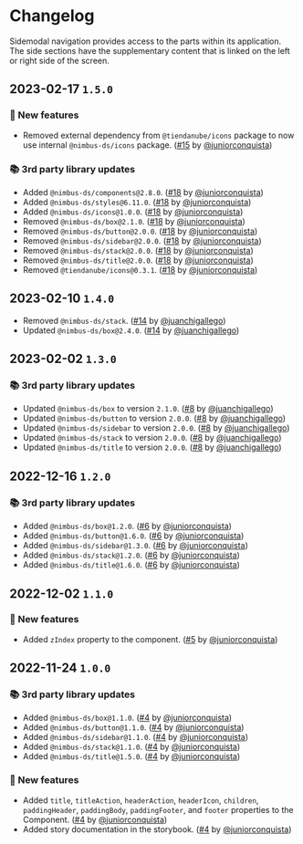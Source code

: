 # Changelog

Sidemodal navigation provides access to the parts within its application. The side sections have the supplementary content that is linked on the left or right side of the screen.

## 2023-02-17 `1.5.0`

### 🎉 New features

- Removed external dependency from `@tiendanube/icons` package to now use internal `@nimbus-ds/icons` package. ([#15](https://github.com/TiendaNube/nimbus-design-system/pull/#15) by [@juniorconquista](https://github.com/juniorconquista))

### 📚 3rd party library updates

- Added `@nimbus-ds/components@2.8.0`. ([#18](https://github.com/TiendaNube/nimbus-patterns/pull/18) by [@juniorconquista](https://github.com/juniorconquista))
- Added `@nimbus-ds/styles@6.11.0`. ([#18](https://github.com/TiendaNube/nimbus-patterns/pull/18) by [@juniorconquista](https://github.com/juniorconquista))
- Added `@nimbus-ds/icons@1.0.0`. ([#18](https://github.com/TiendaNube/nimbus-patterns/pull/18) by [@juniorconquista](https://github.com/juniorconquista))
- Removed `@nimbus-ds/box@2.1.0`. ([#18](https://github.com/TiendaNube/nimbus-patterns/pull/18) by [@juniorconquista](https://github.com/juniorconquista))
- Removed `@nimbus-ds/button@2.0.0`. ([#18](https://github.com/TiendaNube/nimbus-patterns/pull/18) by [@juniorconquista](https://github.com/juniorconquista))
- Removed `@nimbus-ds/sidebar@2.0.0`. ([#18](https://github.com/TiendaNube/nimbus-patterns/pull/18) by [@juniorconquista](https://github.com/juniorconquista))
- Removed `@nimbus-ds/stack@2.0.0`. ([#18](https://github.com/TiendaNube/nimbus-patterns/pull/18) by [@juniorconquista](https://github.com/juniorconquista))
- Removed `@nimbus-ds/title@2.0.0`. ([#18](https://github.com/TiendaNube/nimbus-patterns/pull/18) by [@juniorconquista](https://github.com/juniorconquista))
- Removed `@tiendanube/icons@0.3.1`. ([#18](https://github.com/TiendaNube/nimbus-design-system/pull/#18) by [@juniorconquista](https://github.com/juniorconquista))

## 2023-02-10 `1.4.0`

- Removed `@nimbus-ds/stack`. ([#14](https://github.com/TiendaNube/nimbus-patterns/pull/14) by [@juanchigallego](https://github.com/juanchigallego))
- Updated `@nimbus-ds/box@2.4.0`. ([#14](https://github.com/TiendaNube/nimbus-patterns/pull/14) by [@juanchigallego](https://github.com/juanchigallego))

## 2023-02-02 `1.3.0`

### 📚 3rd party library updates

- Updated `@nimbus-ds/box` to version `2.1.0`. ([#8](https://github.com/TiendaNube/nimbus-patterns/pull/8) by [@juanchigallego](https://github.com/juanchigallego))
- Updated `@nimbus-ds/button` to version `2.0.0`. ([#8](https://github.com/TiendaNube/nimbus-patterns/pull/8) by [@juanchigallego](https://github.com/juanchigallego))
- Updated `@nimbus-ds/sidebar` to version `2.0.0`. ([#8](https://github.com/TiendaNube/nimbus-patterns/pull/8) by [@juanchigallego](https://github.com/juanchigallego))
- Updated `@nimbus-ds/stack` to version `2.0.0`. ([#8](https://github.com/TiendaNube/nimbus-patterns/pull/8) by [@juanchigallego](https://github.com/juanchigallego))
- Updated `@nimbus-ds/title` to version `2.0.0`. ([#8](https://github.com/TiendaNube/nimbus-patterns/pull/8) by [@juanchigallego](https://github.com/juanchigallego))

## 2022-12-16 `1.2.0`

### 📚 3rd party library updates

- Added `@nimbus-ds/box@1.2.0`. ([#6](https://github.com/TiendaNube/nimbus-patterns/pull/6) by [@juniorconquista](https://github.com/juniorconquista))
- Added `@nimbus-ds/button@1.6.0`. ([#6](https://github.com/TiendaNube/nimbus-patterns/pull/6) by [@juniorconquista](https://github.com/juniorconquista))
- Added `@nimbus-ds/sidebar@1.3.0`. ([#6](https://github.com/TiendaNube/nimbus-patterns/pull/6) by [@juniorconquista](https://github.com/juniorconquista))
- Added `@nimbus-ds/stack@1.2.0`. ([#6](https://github.com/TiendaNube/nimbus-patterns/pull/6) by [@juniorconquista](https://github.com/juniorconquista))
- Added `@nimbus-ds/title@1.6.0`. ([#6](https://github.com/TiendaNube/nimbus-patterns/pull/6) by [@juniorconquista](https://github.com/juniorconquista))

## 2022-12-02 `1.1.0`

### 🎉 New features

- Added `zIndex` property to the component. ([#5](https://github.com/TiendaNube/nimbus-design-system/pull/5) by [@juniorconquista](https://github.com/juniorconquista))

## 2022-11-24 `1.0.0`

### 📚 3rd party library updates

- Added `@nimbus-ds/box@1.1.0`. ([#4](https://github.com/TiendaNube/nimbus-patterns/pull/4) by [@juniorconquista](https://github.com/juniorconquista))
- Added `@nimbus-ds/button@1.1.0`. ([#4](https://github.com/TiendaNube/nimbus-patterns/pull/4) by [@juniorconquista](https://github.com/juniorconquista))
- Added `@nimbus-ds/sidebar@1.1.0`. ([#4](https://github.com/TiendaNube/nimbus-patterns/pull/4) by [@juniorconquista](https://github.com/juniorconquista))
- Added `@nimbus-ds/stack@1.1.0`. ([#4](https://github.com/TiendaNube/nimbus-patterns/pull/4) by [@juniorconquista](https://github.com/juniorconquista))
- Added `@nimbus-ds/title@1.5.0`. ([#4](https://github.com/TiendaNube/nimbus-patterns/pull/4) by [@juniorconquista](https://github.com/juniorconquista))

### 🎉 New features

- Added `title`, `titleAction`, `headerAction`, `headerIcon`, `children`, `paddingHeader`, `paddingBody`, `paddingFooter`, and `footer` properties to the Component. ([#4](https://github.com/TiendaNube/nimbus-patterns/pull/4) by [@juniorconquista](https://github.com/juniorconquista))
- Added story documentation in the storybook. ([#4](https://github.com/TiendaNube/nimbus-patterns/pull/4) by [@juniorconquista](https://github.com/juniorconquista))
